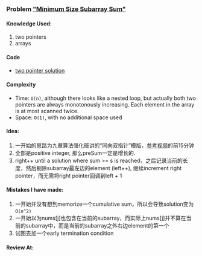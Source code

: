 ### Problem  ["Minimum Size Subarray Sum"](https://leetcode.com/problems/minimum-size-subarray-sum/description/)

#### Knowledge Used:
1. two pointers
2. arrays

#### Code
- [two pointer solution](./Solution.java)

#### Complexity
- Time: `O(n)`, although there looks like a nested loop, but actually both two pointers are always monotonously increasing. Each element in the array is at most scanned twice.
- Space: `O(1)`, with no additional space used

#### Idea:
1. 一开始的思路为九章算法强化班讲的“同向双指针”模版，[参考视频](https://drive.google.com/drive/u/0/folders/18f-pe8Bl-kzTXLaYssq12TjN5YsjFFYP)的前15分钟
2. 全部是positive integer, 那么preSum一定是增长的.
3. right++ until a solution where sum >= s is reached，之后记录当前的长度，然后剔除subarray最左边的element (left++), 继续increment right pointer，而无需将right pointer回调到left + 1

#### Mistakes I have made:
1. 一开始并没有想到memorize一个cumulative sum，所以会导致solution变为`O(n^2)`
2. 一开始以为nums[j]也包含在当前的subarray，而实际上nums[j]并不算在当前的subarray中，而是当前的subarray之外右边element的第一个
3. 试图去加一个early termination condition

#### Review At:
